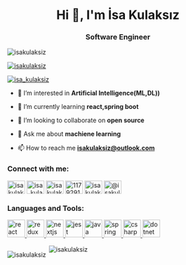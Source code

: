 <h1 align="center">Hi 👋, I'm İsa Kulaksız</h1>
<h3 align="center">Software Engineer</h3>

<p align="left"> <img src="https://komarev.com/ghpvc/?username=isakulaksiz&label=Profile%20views&color=0e75b6&style=flat" alt="isakulaksiz" /> </p>

<p align="left"> <a href="https://github.com/ryo-ma/github-profile-trophy"><img src="https://github-profile-trophy.vercel.app/?username=isakulaksiz" alt="isakulaksiz" /></a> </p>

<p align="left"> <a href="https://twitter.com/isa_kulaksiz" target="blank"><img src="https://img.shields.io/twitter/follow/isa_kulaksiz?logo=twitter&style=for-the-badge" alt="isa_kulaksiz" /></a> </p>

- 🔭 I’m interested in **Artificial Intelligence(ML,DL))**

- 🌱 I’m currently learning **react,spring boot**

- 👯 I’m looking to collaborate on **open source**

- 💬 Ask me about **machiene learning**

- 📫 How to reach me **isakulaksiz@outlook.com**

<h3 align="left">Connect with me:</h3>
<p align="left">
<a href="https://codepen.io/isakulaksiz" target="blank"><img align="center" src="https://cdn.jsdelivr.net/npm/simple-icons@3.0.1/icons/codepen.svg" alt="isakulaksiz" height="30" width="40" /></a>
<a href="https://twitter.com/isa_kulaksiz" target="blank"><img align="center" src="https://cdn.jsdelivr.net/npm/simple-icons@3.0.1/icons/twitter.svg" alt="isa_kulaksiz" height="30" width="40" /></a>
<a href="https://linkedin.com/in/isakulaksiz" target="blank"><img align="center" src="https://cdn.jsdelivr.net/npm/simple-icons@3.0.1/icons/linkedin.svg" alt="isakulaksiz" height="30" width="40" /></a>
<a href="https://stackoverflow.com/users/11792914" target="blank"><img align="center" src="https://cdn.jsdelivr.net/npm/simple-icons@3.0.1/icons/stackoverflow.svg" alt="11792914" height="30" width="40" /></a>
<a href="https://instagram.com/isakulakszz" target="blank"><img align="center" src="https://cdn.jsdelivr.net/npm/simple-icons@3.0.1/icons/instagram.svg" alt="isakulakszz" height="30" width="40" /></a>
<a href="https://medium.com/@isakulaksiz.ce" target="blank"><img align="center" src="https://cdn.jsdelivr.net/npm/simple-icons@3.0.1/icons/medium.svg" alt="@isakulaksiz.ce" height="30" width="40" /></a>
</p>

<h3 align="left">Languages and Tools:</h3>
<p align="left"> <a href="https://reactjs.org/" target="_blank"> <img src="https://devicons.github.io/devicon/devicon.git/icons/react/react-original-wordmark.svg" alt="react" width="40" height="40"/> </a><a href="https://redux.js.org" target="_blank"> <img src="https://devicons.github.io/devicon/devicon.git/icons/redux/redux-original.svg" alt="redux" width="40" height="40"/> </a> 
<a href="https://nextjs.org/" target="_blank"> <img src="https://cdn.worldvectorlogo.com/logos/nextjs-3.svg" alt="nextjs" width="40" height="40"/> </a><a href="https://jestjs.io" target="_blank"> <img src="https://www.vectorlogo.zone/logos/jestjsio/jestjsio-icon.svg" alt="jest" width="40" height="40"/> </a> <a href="https://www.java.com" target="_blank"> <img src="https://devicons.github.io/devicon/devicon.git/icons/java/java-original-wordmark.svg" alt="java" width="40" height="40"/> </a>   <a href="https://spring.io/" target="_blank"> <img src="https://www.vectorlogo.zone/logos/springio/springio-icon.svg" alt="spring" width="40" height="40"/> </a> <a href="https://www.w3schools.com/cs/" target="_blank"> <img src="https://devicons.github.io/devicon/devicon.git/icons/csharp/csharp-original.svg" alt="csharp" width="40" height="40"/> </a> <a href="https://dotnet.microsoft.com/" target="_blank"> <img src="https://devicons.github.io/devicon/devicon.git/icons/dot-net/dot-net-original-wordmark.svg" alt="dotnet" width="40" height="40"/> </a>  </p>
<p style="float: left;"><img align="left" src="https://github-readme-stats.vercel.app/api/top-langs?username=isakulaksiz&show_icons=true&locale=en&layout=compact" alt="isakulaksiz" /></p>

<p>&nbsp;<img align="center" src="https://github-readme-stats.vercel.app/api?username=isakulaksiz&show_icons=true&locale=en" alt="isakulaksiz" /></p>

